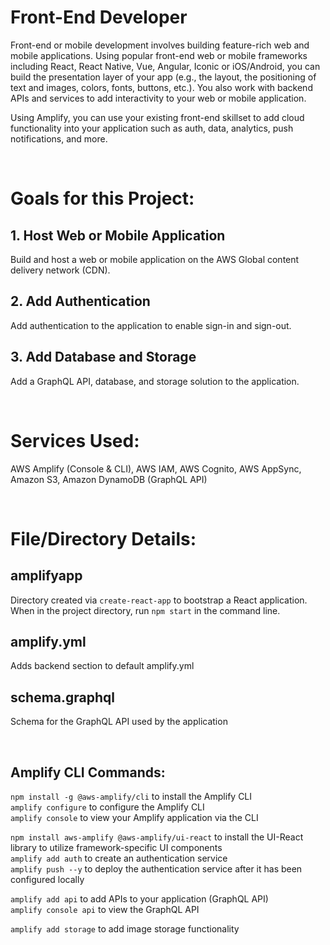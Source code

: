 # Front-End Developer

Front-end or mobile development involves building feature-rich web and mobile applications. Using popular front-end web or mobile frameworks including React, React Native, Vue, Angular, Iconic or iOS/Android, you can build the presentation layer of your app (e.g., the layout, the positioning of text and images, colors, fonts, buttons, etc.). You also work with backend APIs and services to add interactivity to your web or mobile application.

Using Amplify, you can use your existing front-end skillset to add cloud functionality into your application such as auth, data, analytics, push notifications, and more.

<br/>

# Goals for this Project:

## 1. Host Web or Mobile Application

Build and host a web or mobile application on the AWS Global content delivery network (CDN).

## 2. Add Authentication

Add authentication to the application to enable sign-in and sign-out.

## 3. Add Database and Storage

Add a GraphQL API, database, and storage solution to the application.

<br/>

# Services Used:

AWS Amplify (Console & CLI), AWS IAM, AWS Cognito, AWS AppSync, Amazon S3, Amazon DynamoDB (GraphQL API)

<br/>

# File/Directory Details:

## amplifyapp 

Directory created via `create-react-app` to bootstrap a React application.
When in the project directory, run `npm start` in the command line.

## amplify.yml

Adds backend section to default amplify.yml

## schema.graphql

Schema for the GraphQL API used by the application

<br/>

## Amplify CLI Commands:

`npm install -g @aws-amplify/cli` to install the Amplify CLI<br/>
`amplify configure` to configure the Amplify CLI<br/>
`amplify console` to view your Amplify application via the CLI<br/>

`npm install aws-amplify @aws-amplify/ui-react` to install the UI-React library to utilize framework-specific UI components<br/>
`amplify add auth` to create an authentication service<br/>
`amplify push --y` to deploy the authentication service after it has been configured locally<br/>

`amplify add api` to add APIs to your application (GraphQL API)<br/>
`amplify console api` to view the GraphQL API

`amplify add storage` to add image storage functionality
